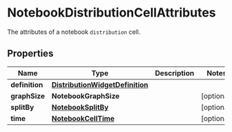 

# NotebookDistributionCellAttributes

The attributes of a notebook `distribution` cell.

## Properties

Name | Type | Description | Notes
------------ | ------------- | ------------- | -------------
**definition** | [**DistributionWidgetDefinition**](DistributionWidgetDefinition.md) |  | 
**graphSize** | **NotebookGraphSize** |  |  [optional]
**splitBy** | [**NotebookSplitBy**](NotebookSplitBy.md) |  |  [optional]
**time** | [**NotebookCellTime**](NotebookCellTime.md) |  |  [optional]



